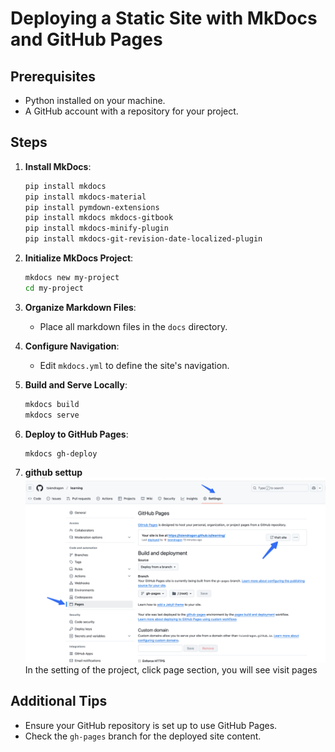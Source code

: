 # Deploying a Static Site with MkDocs and GitHub Pages

## Prerequisites

- Python installed on your machine.
- A GitHub account with a repository for your project.

## Steps

1. **Install MkDocs**:

   ```bash
   pip install mkdocs
   pip install mkdocs-material
   pip install pymdown-extensions
   pip install mkdocs mkdocs-gitbook
   pip install mkdocs-minify-plugin
   pip install mkdocs-git-revision-date-localized-plugin

   ```

2. **Initialize MkDocs Project**:

   ```bash
   mkdocs new my-project
   cd my-project
   ```

3. **Organize Markdown Files**:
   - Place all markdown files in the `docs` directory.

4. **Configure Navigation**:
   - Edit `mkdocs.yml` to define the site's navigation.

5. **Build and Serve Locally**:

   ```bash
   mkdocs build
   mkdocs serve
   ```

6. **Deploy to GitHub Pages**:

   ```bash
   mkdocs gh-deploy
   ```
7. **github settup**
![alt text](../images/image-6.png)
In the setting of the project, click page section, you will see visit pages
## Additional Tips

- Ensure your GitHub repository is set up to use GitHub Pages.
- Check the `gh-pages` branch for the deployed site content.
